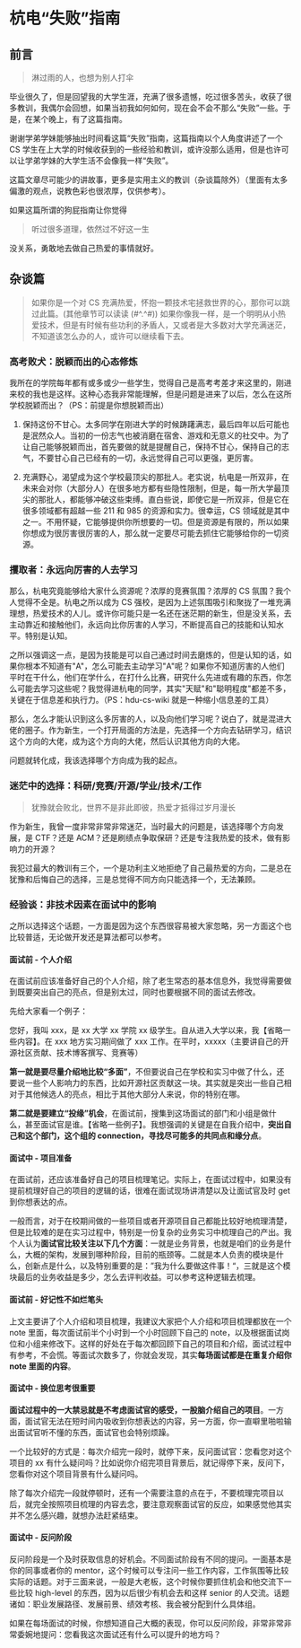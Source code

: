 
# 杭电“失败”指南

## 前言

> 淋过雨的人，也想为别人打伞

毕业很久了，但是回望我的大学生涯，充满了很多遗憾，吃过很多苦头，收获了很多教训，我偶尔会回想，如果当初我如何如何，现在会不会不那么“失败”一些。于是，在某个晚上，有了这篇指南。

谢谢学弟学妹能够抽出时间看这篇“失败”指南，这篇指南以个人角度讲述了一个 CS 学生在上大学的时候收获到的一些经验和教训，或许没那么适用，但是也许可以让学弟学妹的大学生活不会像我一样“失败”。

这篇文章尽可能少的讲故事，更多是实用主义的教训（杂谈篇除外）（里面有太多偏激的观点，说教色彩也很浓厚，仅供参考）。

如果这篇所谓的狗屁指南让你觉得

> 听过很多道理，依然过不好这一生

没关系，勇敢地去做自己热爱的事情就好。

## 杂谈篇

> 如果你是一个对 CS 充满热爱，怀抱一颗技术宅拯救世界的心，那你可以跳过此篇。(其他章节可以读读 (#^.^#))
> 如果你像我一样，是一个明明从小热爱技术，但是有时候有些功利的矛盾人，又或者是大多数对大学充满迷茫，不知道该怎么办的人，或许可以继续看下去。

### 高考败犬：脱颖而出的心态修炼

我所在的学院每年都有或多或少一些学生，觉得自己是高考考差才来这里的，刚进来校的我也是这样。这种心态我非常能理解，但是问题是进来了以后，怎么在这所学校脱颖而出？（PS：前提是你想脱颖而出）

1. 保持这份不甘心。太多同学在刚进大学的时候踌躇满志，最后四年以后可能也是泯然众人。当初的一份志气也被消磨在宿舍、游戏和无意义的社交中。为了让自己能够脱颖而出，首先要做的就是提醒自己，保持不甘心，保持自己的志气，不要甘心自己已经有的一切，永远觉得自己可以更强，更厉害。

2. 充满野心，渴望成为这个学校最顶尖的那批人。老实说，杭电是一所双非，在未来会对你（大部分人）在很多地方都有些隐性限制，但是，每一所大学最顶尖的那批人，都能够冲破这些束缚。直白些说，即使它是一所双非，但是它在很多领域都有超越一些 211 和 985 的资源和实力。很幸运，CS 领域就是其中之一。不用怀疑，它能够提供你所想要的一切。但是资源是有限的，所以如果你想成为很厉害很厉害的人，那么就一定要尽可能去抓住它能够给你的一切资源。

### 攫取者：永远向厉害的人去学习

那么，杭电究竟能够给大家什么资源呢？浓厚的竞赛氛围？浓厚的 CS 氛围？我个人觉得不全是。杭电之所以成为 CS 强校，是因为上述氛围吸引和聚拢了一堆充满理想，热爱技术的人儿。或许你可能只是一名还在迷茫期的新生，但是没关系，去主动靠近和接触他们，永远向比你厉害的人学习，不断提高自己的技能和认知水平。特别是认知。

之所以强调这一点，是因为技能是可以自己通过时间去磨炼的，但是认知的话，如果你根本不知道有"A"，怎么可能去主动学习"A"呢？如果你不知道厉害的人他们平时在干什么，他们在学什么，在打什么比赛，研究什么先进或有趣的东西，你怎么可能去学习这些呢？我觉得进杭电的同学，其实"天赋"和"聪明程度"都差不多，关键在于信息差和执行力。（PS：hdu-cs-wiki 就是一种缩小信息差的工具）

那么，怎么才能认识到这么多厉害的人，以及向他们学习呢？说白了，就是混进大佬的圈子。作为新生，一个打开局面的方法是，先选择一个方向去钻研学习，结识这个方向的大佬，成为这个方向的大佬，然后认识其他方向的大佬。

问题就转化成，我该选择哪个方向成为我的起点。

### 迷茫中的选择：科研/竞赛/开源/学业/技术/工作

> 犹豫就会败北，世界不是非此即彼，热爱才抵得过岁月漫长

作为新生，我曾一度非常非常非常迷茫，当时最大的问题是，该选择哪个方向发展，是 CTF？还是 ACM？还是刷绩点争取保研？还是专注我热爱的技术，做有影响力的开源？

我犯过最大的教训有三个，一个是功利主义地拒绝了自己最热爱的方向，二是总在犹豫和后悔自己的选择，三是总觉得不同方向只能选择一个，无法兼顾。

### 经验谈：非技术因素在面试中的影响

之所以选择这个话题，一方面是因为这个东西很容易被大家忽略，另一方面这个也比较普适，无论做开发还是算法都可以参考。

#### 面试前 - 个人介绍

在面试前应该准备好自己的个人介绍，除了老生常态的基本信息外，我觉得需要做到既要突出自己的亮点，但是别太过，同时也要根据不同的面试去修改。

先给大家看一个例子：

您好，我叫 xxx，是 xx 大学 xx 学院 xx 级学生。自从进入大学以来，我【省略一些内容】。在 xxx 地方实习期间做了 xxx 工作。在平时，xxxxx（主要讲自己的开源社区贡献、技术博客撰写、竞赛等）

**第一就是要尽量介绍地比较“多面”**，不但要说自己在学校和实习中做了什么，还要说一些个人影响力的东西，比如开源社区贡献这一块。其实就是突出一些自己相对于其他候选人的亮点，相比于其他大部分人来说，你的特别在哪。

**第二就是要建立“投缘”机会**，在面试前，搜集到这场面试的部门和小组是做什么，甚至面试官是谁。【省略一些例子】。我想强调的关键是在自我介绍中，**突出自己和这个部门，这个组的 connection，寻找尽可能多的共同点和缘分点**。

#### 面试中 - 项目准备

在面试前，还应该准备好自己的项目梳理笔记。实际上，在面试过程中，如果没有提前梳理好自己的项目的逻辑的话，很难在面试现场讲清楚以及让面试官及时 get 到你想表达的点。

一般而言，对于在校期间做的一些项目或者开源项目自己都能比较好地梳理清楚，但是比较难的是在实习过程中，特别是一份复杂的业务实习中梳理自己的产出。我个人认为**面试官比较关注以下几个方面**：一就是业务背景，也就是咱们的业务是什么，大概的架构，发展到哪种阶段，目前的瓶颈等。二就是本人负责的模块是什么，创新点是什么，以及特别重要的是：”我为什么要做这件事！“，三就是这个模块最后的业务收益是多少，怎么去评判收益。可以参考这种逻辑去梳理。

#### 面试前 - 好记性不如烂笔头

上文主要讲了个人介绍和项目梳理，我建议大家把个人介绍和项目梳理都放在一个 note 里面，每次面试前半个小时到一个小时回顾下自己的 note，以及根据面试岗位和小组来修改下。这样的好处在于每次都回顾下自己的项目和介绍，面试过程中有参考，不会慌。等面试次数多了，你就会发现，其实**每场面试都是在重复介绍你 note 里面的内容**。

#### 面试中 - 换位思考很重要

**面试过程中的一大禁忌就是不考虑面试官的感受，一股脑介绍自己的项目**。一方面，面试官无法在短时间内吸收到你想表达的内容，另一方面，你一直噼里啪啦输出面试官听不懂的东西，面试官也会特别烦躁。

一个比较好的方式是：每次介绍完一段时，就停下来，反问面试官：您看您对这个项目的 xx 有什么疑问吗？比如说你介绍完项目背景后，就记得停下来，反问下，您看你对这个项目背景有什么疑问吗。

除了每次介绍完一段就停顿时，还有一个需要注意的点在于，不要梳理完项目以后，就完全按照项目梳理的内容去念，要注意观察面试官的反应，如果感觉他其实并不怎么感兴趣，就想办法赶紧结束。

#### 面试中 - 反问阶段

反问阶段是一个及时获取信息的好机会。不同面试阶段有不同的提问。一面基本是你的同事或者你的 mentor，这个时候可以专注问一些工作内容，工作氛围等比较实际的话题。对于三面来说，一般是大老板，这个时候你要抓住机会和他交流下一些比较 high-level 的东西，因为以后很少有机会去和这样 senior 的人交流。话题诸如：职业发展路径、发展前景、绩效考核、我会被分配到什么具体组。

如果在每场面试的时候，你想知道自己大概的表现，你可以反问阶段，非常非常非常委婉地提问：您看我这次面试还有什么可以提升的地方吗？

